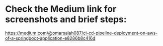 # Check the Medium link for screenshots and brief steps:
https://medium.com/@omarsalah087/ci-cd-pipeline-deployment-on-aws-of-a-springboot-application-e8286b8c416d


